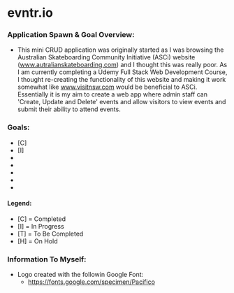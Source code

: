 # evntr.io

### Application Spawn & Goal Overview:

* This mini CRUD application was originally started as I was browsing the Australian Skateboarding Community Initiative (ASCi) website (www.autralianskateboarding.com) and I thought this was really poor. As I am currently completing a Udemy Full Stack Web Development Course, I thought re-creating the functionality of this website and making it work somewhat like www.visitnsw.com would be beneficial to ASCi. Essentially it is my aim to create a web app where admin staff can 'Create, Update and Delete' events and allow visitors to view events and submit their ability to attend events.

### Goals:

* [C]
* [I]
*
*
*
*
*

#### Legend:

* [C] = Completed
* [I] = In Progress
* [T] = To Be Completed
* [H] = On Hold

### Information To Myself:

* Logo created with the followin Google Font:
  * https://fonts.google.com/specimen/Pacifico
